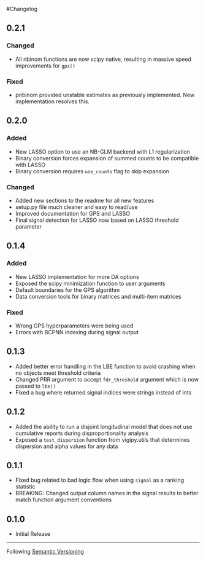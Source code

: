 #Changelog

## 0.2.1

### Changed
- All nbinom functions are now scipy native, resulting in massive speed improvements for `gps()`

### Fixed
- pnbinom provided unstable estimates as previously implemented. New implementation resolves this.

## 0.2.0

### Added
- New LASSO option to use an NB-GLM backend with L1 regularization
- Binary conversion forces expansion of summed counts to be compatible with LASSO
- Binary conversion requires `use_counts` flag to skip expansion

### Changed
- Added new sections to the readme for all new features
- setup.py file much cleaner and easy to read/use
- Improved documentation for GPS and LASSO
- Final signal detection for LASSO now based on LASSO threshold parameter

## 0.1.4

### Added
- New LASSO implementation for more DA options
- Exposed the scipy minimization function to user arguments
- Default boundaries for the GPS algorithm
- Data conversion tools for binary matrices and multi-item matrices

### Fixed
- Wrong GPS hyperparameters were being used
- Errors with BCPNN indexing during signal output

## 0.1.3
- Added better error handling in the LBE function to avoid crashing when no objects meet threshold criteria
- Changed PRR argument to accept `fdr_threshold` argument which is now passed to `lbe()`
- Fixed a bug where returned signal indices were strings instead of ints

## 0.1.2
- Added the ability to run a disjoint longitudinal model that does not use cumulative reports during disproportionality analysis
- Exposed a `test_dispersion` function from vigipy.utils that determines dispersion and alpha values for any data

## 0.1.1
- Fixed bug related to bad logic flow when using `signal` as a ranking statistic
- BREAKING: Changed output column names in the signal results to better match function argument conventions

## 0.1.0
- Initial Release

- - - - -
Following [Semantic Versioning](https://semver.org/)